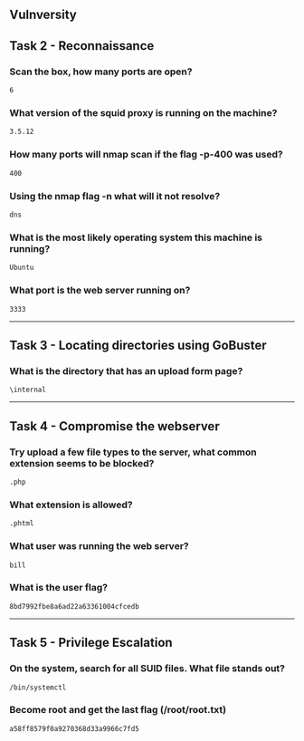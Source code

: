 ## Vulnversity

## Task 2 - Reconnaissance

### 	Scan the box, how many ports are open?
`6`

### What version of the squid proxy is running on the machine?
`3.5.12`

### How many ports will nmap scan if the flag -p-400 was used?
`400`

### Using the nmap flag -n what will it not resolve?
`dns`

### What is the most likely operating system this machine is running?
`Ubuntu`

### What port is the web server running on?
`3333`

---

## Task 3 - Locating directories using GoBuster

### What is the directory that has an upload form page?
`\internal`

---

## Task 4 - Compromise the webserver

### Try upload a few file types to the server, what common extension seems to be blocked?
`.php`

### What extension is allowed?
`.phtml`

### What user was running the web server?
`bill`

### What is the user flag?
`8bd7992fbe8a6ad22a63361004cfcedb`

---

## Task 5 - Privilege Escalation

### On the system, search for all SUID files. What file stands out?
`/bin/systemctl`

### Become root and get the last flag (/root/root.txt)
`a58ff8579f0a9270368d33a9966c7fd5`
